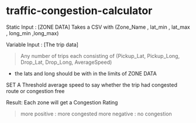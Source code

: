 # traffic-congestion-calculator

Static Input : [ZONE DATA]
Takes a CSV with  (Zone_Name , lat_min	, lat_max	, long_min	,long_max)

Variable Input : [The trip data]
> Any number of trips each consisting of (Pickup_Lat, Pickup_Long, Drop_Lat, Drop_Long, AverageSpeed)

* the lats and long should be with in the limits of ZONE DATA

SET A Threshold average speed to say whether the trip had congested route or congestion free

Result: 
Each zone will get a Congestion Rating
> more positive : more congested
> more negative : no congestion


